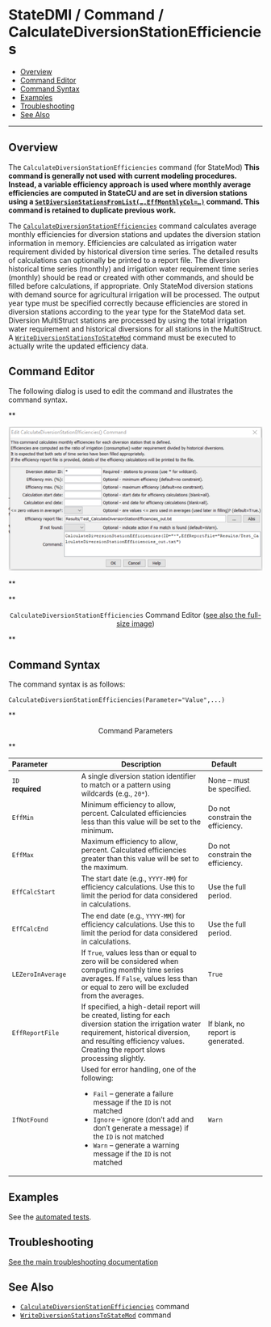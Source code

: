 # StateDMI / Command / CalculateDiversionStationEfficiencies #

* [Overview](#overview)
* [Command Editor](#command-editor)
* [Command Syntax](#command-syntax)
* [Examples](#examples)
* [Troubleshooting](#troubleshooting)
* [See Also](#see-also)

-------------------------

## Overview ##

The `CalculateDiversionStationEfficiencies` command (for StateMod)
**This command is generally not used with current modeling procedures.
Instead, a variable efficiency approach is used where monthly average efficiencies
are computed in StateCU and are set in diversion stations using a
[`SetDiversionStationsFromList(…,EffMonthlyCol=…)`](../SetDiversionStationsFromList/SetDiversionStationsFromList.md) command.
This command is retained to duplicate previous work.**

The
[`CalculateDiversionStationEfficiencies`](../CalculateDiversionStationEfficiencies/CalculateDiversionStationEfficiencies.md)
command calculates average monthly efficiencies for diversion
stations and updates the diversion station information in memory.
Efficiencies are calculated as irrigation water requirement divided by historical diversion time series.
The detailed results of calculations can optionally be printed to a report file.
The diversion historical time series (monthly) and irrigation water
requirement time series (monthly) should be read or created with other commands,
and should be filled before calculations, if appropriate.
Only StateMod diversion stations with demand source for agricultural irrigation will be processed.
The output year type must be specified correctly because efficiencies are
stored in diversion stations according to the year type for the StateMod data set.
Diversion MultiStruct stations are processed by using the total irrigation water
requirement and historical diversions for all stations in the MultiStruct.  A
[`WriteDiversionStationsToStateMod`](../WriteDiversionStationsToStateMod/WriteDiversionStationsToStateMod.md)
command must be executed to actually write the updated efficiency data.

## Command Editor ##

The following dialog is used to edit the command and illustrates the command syntax.

**<p style="text-align: center;">
![CalculateDiversionStationEfficiencies Command Editor](CalculateDiversionStationEfficiencies.png)
</p>**

**<p style="text-align: center;">
`CalculateDiversionStationEfficiencies` Command Editor (<a href="../CalculateDiversionStationEfficiencies.png">see also the full-size image</a>)
</p>**

## Command Syntax ##

The command syntax is as follows:

```text
CalculateDiversionStationEfficiencies(Parameter="Value",...)
```
**<p style="text-align: center;">
Command Parameters
</p>**

| **Parameter**&nbsp;&nbsp;&nbsp;&nbsp;&nbsp;&nbsp;&nbsp;&nbsp;&nbsp;&nbsp;&nbsp;&nbsp;&nbsp;&nbsp; | **Description** | **Default**&nbsp;&nbsp;&nbsp;&nbsp;&nbsp;&nbsp;&nbsp;&nbsp;&nbsp;&nbsp; |
| --------------|-----------------|----------------- |
| `ID`<br>**required**| A single diversion station identifier to match or a pattern using wildcards (e.g., `20*`). | None – must be specified. |
| `EffMin` | Minimum efficiency to allow, percent.  Calculated efficiencies less than this value will be set to the minimum. | Do not constrain the efficiency. |
| `EffMax` | Maximum efficiency to allow, percent.  Calculated efficiencies greater than this value will be set to the maximum. | Do not constrain the efficiency. |
| `EffCalcStart` | The start date (e.g., `YYYY-MM`) for efficiency calculations.  Use this to limit the period for data considered in calculations. | Use the full period. |
| `EffCalcEnd` | The end date (e.g., `YYYY-MM`) for efficiency calculations.  Use this to limit the period for data considered in calculations. | Use the full period. |
| `LEZeroInAverage` | If `True`, values less than or equal to zero will be considered when computing monthly time series averages.  If `False`, values less than or equal to zero will be excluded from the averages. | `True` |
| `EffReportFile` | If specified, a high-detail report will be created, listing for each diversion station the irrigation water requirement, historical diversion, and resulting efficiency values.  Creating the report slows processing slightly. | If blank, no report is generated. |
| `IfNotFound` | Used for error handling, one of the following:<ul><li>`Fail` – generate a failure message if the `ID` is not matched</li><li>`Ignore` – ignore (don’t add and don’t generate a message) if the `ID` is not matched</li><li>`Warn` – generate a warning message if the `ID` is not matched</li></ul> | `Warn` |

## Examples ##

See the [automated tests](https://github.com/OpenCDSS/cdss-app-statedmi-test/tree/master/test/regression/commands/CalculateDiversionStationEfficiencies).

## Troubleshooting ##

[See the main troubleshooting documentation](../../troubleshooting/troubleshooting.md)

## See Also ##

* [`CalculateDiversionStationEfficiencies`](../CalculateDiversionStationEfficiencies/CalculateDiversionStationEfficiencies.md) command
* [`WriteDiversionStationsToStateMod`](../WriteDiversionStationsToStateMod/WriteDiversionStationsToStateMod.md) command
